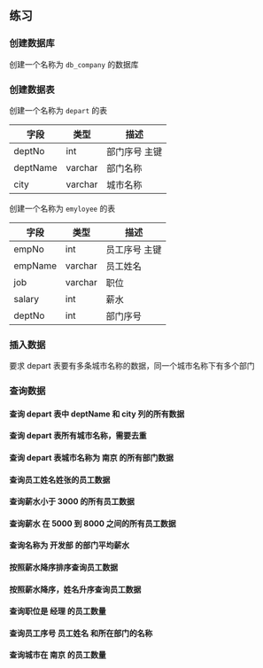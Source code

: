 ## 练习

### 创建数据库
创建一个名称为 `db_company` 的数据库

### 创建数据表
创建一个名称为 `depart` 的表

| 字段 | 类型 | 描述 |
| --- | --- | --- |
| deptNo | int | 部门序号 主键 |
| deptName | varchar | 部门名称 |
| city | varchar | 城市名称 |

创建一个名称为 `emyloyee` 的表

| 字段 | 类型 | 描述 |
| --- | --- | --- |
| empNo | int | 员工序号 主键 |
| empName | varchar | 员工姓名 |
| job | varchar | 职位 |
| salary | int | 薪水 |
| deptNo | int | 部门序号 |

### 插入数据
要求 depart 表要有多条城市名称的数据，同一个城市名称下有多个部门

### 查询数据

#### 查询 depart 表中 deptName 和 city 列的所有数据

#### 查询 depart 表所有城市名称，需要去重

#### 查询 depart 表城市名称为 南京 的所有部门数据

#### 查询员工姓名姓张的员工数据

#### 查询薪水小于 3000 的所有员工数据

#### 查询薪水 在 5000 到 8000 之间的所有员工数据

#### 查询名称为 开发部 的部门平均薪水

#### 按照薪水降序排序查询员工数据

#### 按照薪水降序，姓名升序查询员工数据

#### 查询职位是 经理 的员工数量

#### 查询员工序号 员工姓名 和所在部门的名称

#### 查询城市在 南京 的员工数量
